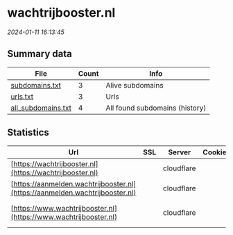 # wachtrijbooster.nl
*2024-01-11 16:13:45*
## Summary data
| File       | Count | Info |
|------------|-------|------|
|[subdomains.txt](/data/wachtrijbooster.nl/subdomains.txt)|3|Alive subdomains|
|[urls.txt](/data/wachtrijbooster.nl/urls.txt)|3|Urls|
|[all_subdomains.txt](/data/wachtrijbooster.nl/all_subdomains.txt)|4|All found subdomains (history)|
## Statistics
| Url | SSL | Server | Cookie | HSTS | CSP | XFO | XXP | RP | Tech |Title |
|------------|-------|------|------|------|------|------|------|------|------|------|
|[https://wachtrijbooster.nl](https://wachtrijbooster.nl)| |cloudflare| | | |:white_check_mark: | |:white_check_mark: |Cloudflare HTTP/...|Attention Requir...|
|[https://aanmelden.wachtrijbooster.nl](https://aanmelden.wachtrijbooster.nl)| |cloudflare| |:white_check_mark: | | | |:white_check_mark: |Cloudflare HTTP/...||
|[https://www.wachtrijbooster.nl](https://www.wachtrijbooster.nl)| |cloudflare| | | |:white_check_mark: |:white_check_mark: |:white_check_mark: |Cloudflare HTTP/...|Online een afspr...|